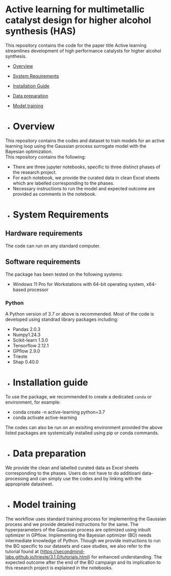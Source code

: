 # Active learning for multimetallic catalyst design for higher alcohol synthesis (HAS)

This repository contains the code for the paper title Active learning streamlines development of high performance catalysts for higher alcohol synthesis.

- [Overview](#overview)
- [System Requirements](#system-requirements)
- [Installation Guide](#installation-guide)
- [Data preparation](#data-preparation)
- [Model training](#training)

- # Overview

This repository contains the codes and dataset to train models for an active learning loop using the Gaussian process surrogate model with the Bayesian optimization.  
This repository contains the following:

* There are three jupyter notebooks, specific to three distinct phases of the research project.
* For each notebook, we provide the curated data in clean Excel sheets which are labelled corresponding to the phases.
* Necessary instructions to run the model and expected outcome are provided as comments in the notebook.

- # System Requirements

## Hardware requirements
The code can run on any standard computer.

## Software requirements
The package has been tested on the following systems:
+ Windows 11 Pro for Workstations with 64-bit operating system, x64-based processor

### Python

A Python version of 3.7 or above is recommended. Most of the code is developed using standrad library packages including:

* Pandas 2.0.3 
* Numpy1.24.3 
* Scikit-learn 1.3.0
* Tensorflow 2.12.1
* GPflow 2.9.0
* Trieste  
* Shap 0.40.0

- # Installation guide

To use the package, we recommended to create a dedicated `conda` or environment, for example:

* conda create -n active-learning python=3.7
* conda activate active-learning

The codes can also be run on an exisiting environment provided the above listed packages are systemically installed using pip or conda commands.

- # Data preparation

We provide the clean and labelled curated data as Excel sheets  corresponding to the phases. Users do not have to do additioanl data-processing and can simply use the codes and by linking with the appropriate datasheet.

- # Model training

The workflow uses standard training process for implementing the Gaussian process and we provide detailed instructions for the same. The hyperparameters of the Gaussian process are optimized using inbuilt optimizer in GPflow. Implementing the Bayesian optimizer (BO) needs intermediate knowledge of Python. Though we provide instructions to run the BO specific to our datasets and case studies, we also refer to the tutorial found at (https://secondmind-labs.github.io/trieste/3.1.0/tutorials.html) for enhanced understanding. The expected outcome after the end of the BO campaign and its implication to this research project is explained in the notebooks.














